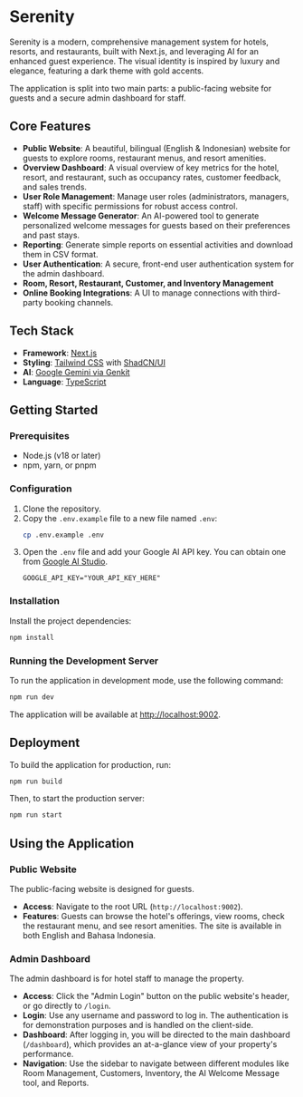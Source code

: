 # Serenity

Serenity is a modern, comprehensive management system for hotels, resorts, and restaurants, built with Next.js, and leveraging AI for an enhanced guest experience. The visual identity is inspired by luxury and elegance, featuring a dark theme with gold accents.

The application is split into two main parts: a public-facing website for guests and a secure admin dashboard for staff.

## Core Features

-   **Public Website**: A beautiful, bilingual (English & Indonesian) website for guests to explore rooms, restaurant menus, and resort amenities.
-   **Overview Dashboard**: A visual overview of key metrics for the hotel, resort, and restaurant, such as occupancy rates, customer feedback, and sales trends.
-   **User Role Management**: Manage user roles (administrators, managers, staff) with specific permissions for robust access control.
-   **Welcome Message Generator**: An AI-powered tool to generate personalized welcome messages for guests based on their preferences and past stays.
-   **Reporting**: Generate simple reports on essential activities and download them in CSV format.
-   **User Authentication**: A secure, front-end user authentication system for the admin dashboard.
-   **Room, Resort, Restaurant, Customer, and Inventory Management**
-   **Online Booking Integrations**: A UI to manage connections with third-party booking channels.


## Tech Stack

-   **Framework**: [Next.js](https://nextjs.org/)
-   **Styling**: [Tailwind CSS](https://tailwindcss.com/) with [ShadCN/UI](https://ui.shadcn.com/)
-   **AI**: [Google Gemini via Genkit](https://firebase.google.com/docs/genkit)
-   **Language**: [TypeScript](https://www.typescriptlang.org/)

## Getting Started

### Prerequisites

-   Node.js (v18 or later)
-   npm, yarn, or pnpm

### Configuration

1.  Clone the repository.
2.  Copy the `.env.example` file to a new file named `.env`:
    ```bash
    cp .env.example .env
    ```
3.  Open the `.env` file and add your Google AI API key. You can obtain one from [Google AI Studio](https://aistudio.google.com/app/apikey).
    ```
    GOOGLE_API_KEY="YOUR_API_KEY_HERE"
    ```

### Installation

Install the project dependencies:

```bash
npm install
```

### Running the Development Server

To run the application in development mode, use the following command:

```bash
npm run dev
```

The application will be available at [http://localhost:9002](http://localhost:9002).

## Deployment

To build the application for production, run:

```bash
npm run build
```

Then, to start the production server:

```bash
npm run start
```

## Using the Application

### Public Website

The public-facing website is designed for guests.
-   **Access**: Navigate to the root URL (`http://localhost:9002`).
-   **Features**: Guests can browse the hotel's offerings, view rooms, check the restaurant menu, and see resort amenities. The site is available in both English and Bahasa Indonesia.

### Admin Dashboard

The admin dashboard is for hotel staff to manage the property.
-   **Access**: Click the "Admin Login" button on the public website's header, or go directly to `/login`.
-   **Login**: Use any username and password to log in. The authentication is for demonstration purposes and is handled on the client-side.
-   **Dashboard**: After logging in, you will be directed to the main dashboard (`/dashboard`), which provides an at-a-glance view of your property's performance.
-   **Navigation**: Use the sidebar to navigate between different modules like Room Management, Customers, Inventory, the AI Welcome Message tool, and Reports.

